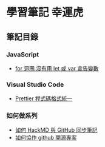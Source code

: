 # 學習筆記 幸運虎

## 筆記目錄
### JavaScript
* [for 迴圈 沒有用 let 或 var 宣告變數](https://github.com/LuckyTiger66/HackMD/blob/main/for_let_var.md)

### Visual Studio Code
* [Prettier 程式碼格式統一](https://github.com/LuckyTiger66/HackMD/blob/main/pretter101.md)

### 如何做系列
* [如何 HackMD 與 GitHub 同步筆記](https://hackmd.io/c/tutorials-tw/%2Fs%2Flink-with-github-tw)
* [如何協作 github 開源專案](https://github.com/LuckyTiger66/HackMD/blob/main/ContributeOpenSource.md)

